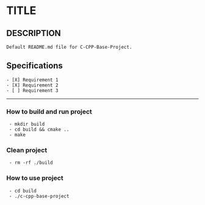 # TITLE #
## DESCRIPTION

```
Default README.md file for C-CPP-Base-Project.
```
## Specifications

```
- [X] Requirement 1
- [X] Requirement 2
- [ ] Requirement 3
```
---
### How to build and run project

```
 - mkdir build
 - cd build && cmake ..
 - make
```

### Clean project

```
 - rm -rf ./build
```

### How to use project

```
 - cd build
 - ./c-cpp-base-project
```
